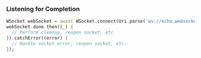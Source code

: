 ### Listening for Completion
```dart
WSocket webSocket = await WSocket.connect(Uri.parse('ws://echo.websocket.org'));
webSocket.done.then((_) {
  // Perform cleanup, reopen socket, etc.
}).catchError((error) {
  // Handle socket error, reopen socket, etc.
});
```
